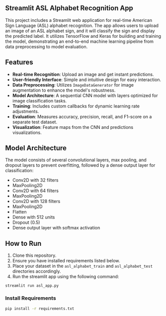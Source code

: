 ## Streamlit ASL Alphabet Recognition App

This project includes a Streamlit web application for real-time American Sign Language (ASL) alphabet recognition. The app allows users to upload an image of an ASL alphabet sign, and it will classify the sign and display the predicted label. It utilizes TensorFlow and Keras for building and training the model, demonstrating an end-to-end machine learning pipeline from data preprocessing to model evaluation.


## Features
- **Real-time Recognition**: Upload an image and get instant predictions.
- **User-friendly Interface**: Simple and intuitive design for easy interaction.
- **Data Preprocessing**: Utilizes `ImageDataGenerator` for image augmentation to enhance the model's robustness.
- **Model Architecture**: A sequential CNN model with layers optimized for image classification tasks.
- **Training**: Includes custom callbacks for dynamic learning rate adjustments.
- **Evaluation**: Measures accuracy, precision, recall, and F1-score on a separate test dataset.
- **Visualization**: Feature maps from the CNN and predictions visualizations.

## Model Architecture
The model consists of several convolutional layers, max pooling, and dropout layers to prevent overfitting, followed by a dense output layer for classification:
- Conv2D with 32 filters
- MaxPooling2D
- Conv2D with 64 filters
- MaxPooling2D
- Conv2D with 128 filters
- MaxPooling2D
- Flatten
- Dense with 512 units
- Dropout (0.5)
- Dense output layer with softmax activation

## How to Run
1. Clone this repository.
2. Ensure you have installed requirements listed below.
3. Place your dataset in the `asl_alphabet_train` and `asl_alphabet_test` directories accordingly.
4. Run the streamlit app using the following command:
```
streamlit run asl_app.py
```

### Install Requirements
```bash
pip install -r requirements.txt
```
